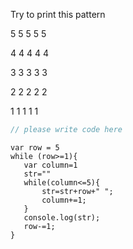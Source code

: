 Try to print this pattern
 
5 5 5 5 5

4 4 4 4 4

3 3 3 3 3

2 2 2 2 2

1 1 1 1 1


```javascript
// please write code here
```

```soolution
var row = 5
while (row>=1){
   var column=1
   str=""
   while(column<=5){
       str=str+row+" ";
       column+=1;
   }
   console.log(str);
   row-=1;
}
```